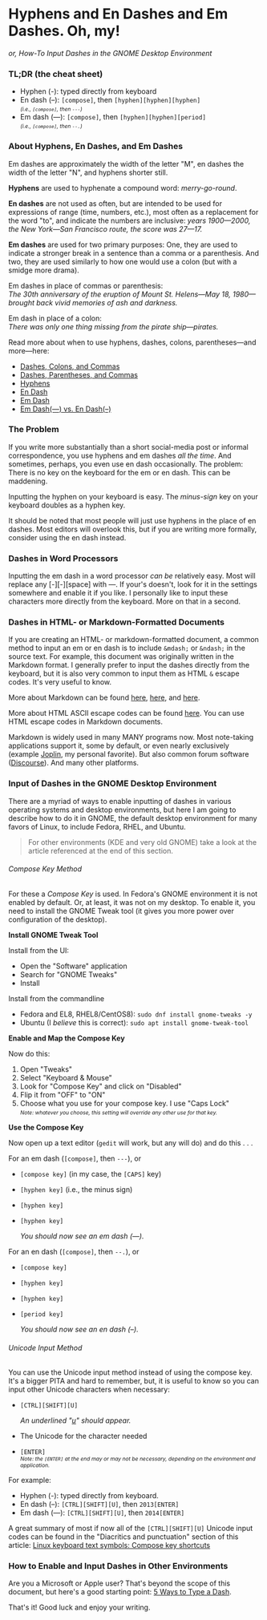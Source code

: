 # Hyphens and En Dashes and Em Dashes. Oh, my!

_or, How-To Input Dashes in the GNOME Desktop Environment_

### TL;DR (the cheat sheet)

- Hyphen (-): typed directly from keyboard  
- En dash (–): `[compose]`, then `[hyphen][hyphen][hyphen]`  
<span style="font-size: 75%;">_(i.e., `[compose]`, then `---`)_</span>  
- Em dash (—): `[compose]`, then `[hyphen][hyphen][period]`  
<span style="font-size: 75%;">_(i.e., `[compose]`, then `--.`)_</span>

### About Hyphens, En Dashes, and Em Dashes

Em dashes are approximately the width of the letter "M", en dashes the width of
the letter "N", and hyphens shorter still.

**Hyphens** are used to hyphenate a compound word: _merry-go-round_.

**En dashes** are not used as often, but are intended to be used for expressions
of range (time, numbers, etc.), most often as a replacement for the word "to",
and indicate the numbers are inclusive: _years 1900—2000, the New York—San
Francisco route, the score was 27—17._

**Em dashes** are used for two primary purposes: One, they are used to indicate
a stronger break in a sentence than a comma or a parenthesis. And two, they are
used similarly to how one would use a colon (but with a smidge more drama).

Em dashes in place of commas or parenthesis:  
_The 30th anniversary of the eruption of Mount St. Helens—May 18, 1980—brought
back vivid memories of ash and darkness._

Em dash in place of a colon:  
_There was only one thing missing from the pirate ship—pirates._

Read more about when to use hyphens, dashes, colons, parentheses&mdash;and
more&mdash;here:
- [Dashes, Colons, and Commas](https://www.quickanddirtytips.com/education/grammar/dashes-colons-and-commas)
- [Dashes, Parentheses, and Commas](https://www.quickanddirtytips.com/education/grammar/dashes-parentheses-and-commas)
- [Hyphens](https://www.quickanddirtytips.com/education/grammar/hyphens)
- [En Dash](https://www.thepunctuationguide.com/en-dash.html)
- [Em Dash](https://www.thepunctuationguide.com/em-dash.html)
- [Em Dash(—) vs. En Dash(–)](https://7esl.com/em-dash-en-dash/)

### The Problem

If you write more substantially than a short social-media post or informal
correspondence, you use hyphens and em dashes _all the time_. And sometimes,
perhaps, you even use en dash occasionally. The problem: There is no key on the
keyboard for the em or en dash. This can be maddening.

Inputting the hyphen on your keyboard is easy. The _minus-sign_ key on your
keyboard doubles as a hyphen key.

It should be noted that most people will just use hyphens in the place of en
dashes. Most editors will overlook this, but if you are writing more formally,
consider using the en dash instead.

### Dashes in Word Processors

Inputting the em dash in a word processor _can be_ relatively easy. Most will
replace any [-][-][space] with —. If your's doesn't, look for it in the settings
somewhere and enable it if you like. I personally like to input these characters
more directly from the keyboard. More on that in a second.

### Dashes in HTML- or Markdown-Formatted Documents

If you are creating an HTML- or markdown-formatted document, a common method to
input an em or en dash is to include `&mdash;` or `&ndash;` in the source text.
For example, this document was originally written in the Markdown format. I
generally prefer to input the dashes directly from the keyboard, but it is also
very common to input them as HTML `&` escape codes. It's very useful to know.

More about Markdown can be found
[here](https://en.wikipedia.org/wiki/Markdown),
[here](https://commonmark.org/help/), and
[here](https://www.markdownguide.org/extended-syntax).

More about HTML ASCII escape codes can be found
[here](https://ascii.cl/htmlcodes.htm). You can use HTML escape codes in
Markdown documents.

Markdown is widely used in many MANY programs now. Most note-taking
applications support it, some by default, or even nearly exclusively (example
[Joplin](https://joplinapp.org), my personal favorite). But also common forum
software ([Discourse](https://www.discourse.org/)). And many other platforms.

### Input of Dashes in the GNOME Desktop Environment

There are a myriad of ways to enable inputting of dashes in various operating
systems and desktop environments, but here I am going to describe how to do it
in GNOME, the default desktop environment for many favors of Linux, to include
Fedora, RHEL, and Ubuntu.

> For other environments (KDE and very old GNOME) take a look at the article
> referenced at the end of this section.

###### Compose Key Method

For these a _Compose Key_ is used. In Fedora's GNOME environment it is not
enabled by default. Or, at least, it was not on my desktop. To enable it, you
need to install the GNOME Tweak tool (it gives you more power over configuration
of the desktop).

**Install GNOME Tweak Tool**

Install from the UI:
- Open the "Software" application
- Search for "GNOME Tweaks"
- Install

Install from the commandline
- Fedora and EL8, RHEL8/CentOS8): `sudo dnf install gnome-tweaks -y`
- Ubuntu (I _believe_ this is correct): `sudo apt install gnome-tweak-tool`

**Enable and Map the Compose Key**

Now do this:
1. Open "Tweaks"
2. Select "Keyboard & Mouse"
3. Look for "Compose Key" and click on "Disabled"
4. Flip it from "OFF" to "ON"
5. Choose what you use for your compose key. I use "Caps Lock"  
   <span style="font-size: 75%;">_Note: whatever you choose, this setting will
   override any other use for that key._</span>

**Use the Compose Key**

Now open up a text editor (`gedit` will work, but any will do) and do this . . .

For an em dash (`[compose]`, then `---`), or
- `[compose key]` (in my case, the `[CAPS]` key)
- `[hyphen key]` (i.e., the minus sign)
- `[hyphen key]`
- `[hyphen key]`

  _You should now see an em dash (&mdash;)._

For an en dash (`[compose]`, then `--.`), or
- `[compose key]`
- `[hyphen key]`
- `[hyphen key]`
- `[period key]`

  _You should now see an en dash (&ndash;)._

###### Unicode Input Method

You can use the Unicode input method instead of using the compose key. It's a
bigger PITA and hard to remember, but, it is useful to know so you can input
other Unicode characters when necessary:

- `[CTRL][SHIFT][U]`

  _An underlined "<span style="text-decoration: underline">u</span>" should
  appear._

- The Unicode for the character needed
- `[ENTER]`  
  <span style="font-size: 75%;">_Note: the `[ENTER]` at the end may or may not
  be necessary, depending on the environment and application._</span>

For example:
- Hyphen (-): typed directly from keyboard.  
- En dash (–): `[CTRL][SHIFT][U]`, then `2013[ENTER]`
- Em dash (—): `[CTRL][SHIFT][U]`, then `2014[ENTER]`

A great summary of most if now all of the `[CTRL][SHIFT][U]` Unicode input codes
can be found in the "Diacritics and punctuation" section of this article: [Linux
keyboard text symbols: Compose key
shortcuts](https://fsymbols.com/keyboard/linux/compose/)

### How to Enable and Input Dashes in Other Environments

Are you a Microsoft or Apple user? That's beyond the scope of this document, but
here's a good starting point: [5 Ways to Type a
Dash](https://www.wikihow.com/Type-a-Dash).

That's it! Good luck and enjoy your writing.
